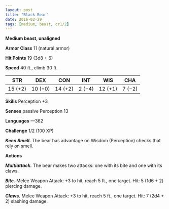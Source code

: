 ```yaml
---
layout: post
title: "Black Bear"
date: 2016-02-29
tags: [medium, beast, cr1/2]
---
```


**Medium beast, unaligned**

**Armor Class** 11 (natural armor)

**Hit Points** 19 (3d8 + 6)

**Speed** 40 ft., climb 30 ft.

|   STR   |   DEX   |   CON   |   INT   |   WIS   |   CHA   |
|:-----:|:-----:|:-----:|:-----:|:-----:|:-----:|
| 15 (+2) | 10 (+0) | 14 (+2) | 2 (−4) | 12 (+1) | 7 (−2) |

**Skills** Perception +3 

**Senses** passive Perception 13 

**Languages** —362 

**Challenge** 1/2 (100 XP)

***Keen Smell.*** The bear has advantage on Wisdom (Perception) checks that rely on smell. 

**Actions** 

***Multiattack.*** The bear makes two attacks: one with its bite and one with its claws. 

***Bite.*** Melee Weapon Attack: +3 to hit, reach 5 ft., one target. Hit: 5 (1d6 + 2) piercing damage. 

***Claws.*** Melee Weapon Attack: +3 to hit, reach 5 ft., one target. Hit: 7 (2d4 + 2) slashing damage.